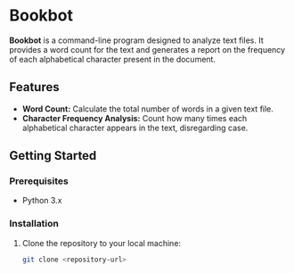 # Bookbot

**Bookbot** is a command-line program designed to analyze text files. It provides a word count for the text and generates a report on the frequency of each alphabetical character present in the document.

## Features

- **Word Count:** Calculate the total number of words in a given text file.
- **Character Frequency Analysis:** Count how many times each alphabetical character appears in the text, disregarding case.

## Getting Started

### Prerequisites

- Python 3.x

### Installation

1. Clone the repository to your local machine:

   ```bash
   git clone <repository-url>
